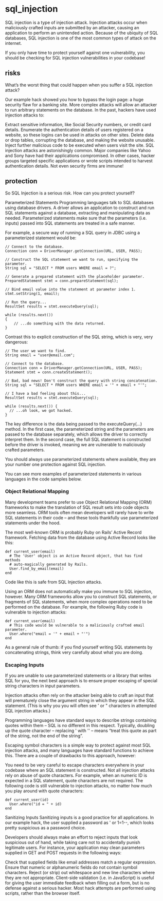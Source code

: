 # sql_injection
SQL injection is a type of injection attack. Injection attacks occur when maliciously crafted inputs are submitted by an attacker, causing an application to perform an unintended action. Because of the ubiquity of SQL databases, SQL injection is one of the most common types of attack on the internet.

If you only have time to protect yourself against one vulnerability, you should be checking for SQL injection vulnerabilities in your codebase!

## risks
What’s the worst thing that could happen when you suffer a SQL injection attack?

Our example hack showed you how to bypass the login page: a huge security flaw for a banking site. More complex attacks will allow an attacker to run arbitrary statements on the database. In the past, hackers have used injection attacks to:

Extract sensitive information, like Social Security numbers, or credit card details.
Enumerate the authentication details of users registered on a website, so these logins can be used in attacks on other sites.
Delete data or drop tables, corrupting the database, and making the website unusable.
Inject further malicious code to be executed when users visit the site.
SQL injection attacks are astonishingly common. Major companies like Yahoo and Sony have had their applications compromised. In other cases, hacker groups targeted specific applications or wrote scripts intended to harvest authentication details. Not even security firms are immune!

## protection

So SQL Injection is a serious risk. How can you protect yourself?

Parameterized Statements
Programming languages talk to SQL databases using database drivers. A driver allows an application to construct and run SQL statements against a database, extracting and manipulating data as needed. Parameterized statements make sure that the parameters (i.e. inputs) passed into SQL statements are treated in a safe manner.

For example, a secure way of running a SQL query in JDBC using a parameterized statement would be:
```
// Connect to the database.
Connection conn = DriverManager.getConnection(URL, USER, PASS);

// Construct the SQL statement we want to run, specifying the parameter.
String sql = "SELECT * FROM users WHERE email = ?";

// Generate a prepared statement with the placeholder parameter.
PreparedStatement stmt = conn.prepareStatement(sql);

// Bind email value into the statement at parameter index 1.
stmt.setString(1, email);

// Run the query...
ResultSet results = stmt.executeQuery(sql);

while (results.next())
{
    // ...do something with the data returned.
}
```
Contrast this to explicit construction of the SQL string, which is very, very dangerous:
```
// The user we want to find.
String email = "user@email.com";

// Connect to the database.
Connection conn = DriverManager.getConnection(URL, USER, PASS);
Statement stmt = conn.createStatement();

// Bad, bad news! Don't construct the query with string concatenation.
String sql = "SELECT * FROM users WHERE email = '" + email + "'";

// I have a bad feeling about this...
ResultSet results = stmt.executeQuery(sql);

while (results.next()) {
  // ...oh look, we got hacked.
}
```

The key difference is the data being passed to the executeQuery(...) method. In the first case, the parameterized string and the parameters are passed to the database separately, which allows the driver to correctly interpret them. In the second case, the full SQL statement is constructed before the driver is invoked, meaning we are vulnerable to maliciously crafted parameters.

You should always use parameterized statements where available, they are your number one protection against SQL injection. 

You can see more examples of parameterized statements in various languages in the code samples below. 

### Object Relational Mapping

Many development teams prefer to use Object Relational Mapping (ORM) frameworks to make the translation of SQL result sets into code objects more seamless. ORM tools often mean developers will rarely have to write SQL statements in their code – and these tools thankfully use parameterized statements under the hood.

The most well-known ORM is probably Ruby on Rails’ Active Record framework. Fetching data from the database using Active Record looks like this:
```
def current_user(email)
  # The 'User' object is an Active Record object, that has find methods 
  # auto-magically generated by Rails.
  User.find_by_email(email)
end
```
Code like this is safe from SQL Injection attacks.

Using an ORM does not automatically make you immune to SQL injection, however. Many ORM frameworks allow you to construct SQL statements, or fragments of SQL statements, when more complex operations need to be performed on the database. For example, the following Ruby code is vulnerable to injection attacks: 

```
def current_user(email)
  # This code would be vulnerable to a maliciously crafted email parameter.
  User.where("email = '" + email + "'")
end
```


As a general rule of thumb: if you find yourself writing SQL statements by concatenating strings, think very carefully about what you are doing.

### Escaping Inputs

If you are unable to use parameterized statements or a library that writes SQL for you, the next best approach is to ensure proper escaping of special string characters in input parameters.

Injection attacks often rely on the attacker being able to craft an input that will prematurely close the argument string in which they appear in the SQL statement. (This is why you you will often see ' or " characters in attempted SQL injection attacks.)

Programming languages have standard ways to describe strings containing quotes within them – SQL is no different in this respect. Typically, doubling up the quote character – replacing ' with '' – means “treat this quote as part of the string, not the end of the string”.

Escaping symbol characters is a simple way to protect against most SQL injection attacks, and many languages have standard functions to achieve this. There are a couple of drawbacks to this approach, however:

You need to be very careful to escape characters everywhere in your codebase where an SQL statement is constructed.
Not all injection attacks rely on abuse of quote characters. For example, when an numeric ID is expected in a SQL statement, quote characters are not required. The following code is still vulnerable to injection attacks, no matter how much you play around with quote characters: 

```
def current_user(id)
  User.where("id = " + id)
end
```
Sanitizing Inputs
Sanitizing inputs is a good practice for all applications. In our example hack, the user supplied a password as ' or 1=1--, which looks pretty suspicious as a password choice.

Developers should always make an effort to reject inputs that look suspicious out of hand, while taking care not to accidentally punish legitimate users. For instance, your application may clean parameters supplied in GET and POST requests in the following ways:

Check that supplied fields like email addresses match a regular expression.
Ensure that numeric or alphanumeric fields do not contain symbol characters.
Reject (or strip) out whitespace and new line characters where they are not appropriate.
Client-side validation (i.e. in JavaScript) is useful for giving the user immediate feedback when filling out a form, but is no defense against a serious hacker. Most hack attempts are performed using scripts, rather than the browser itself.

